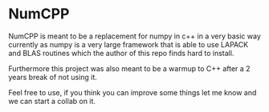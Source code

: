 # NumCPP
NumCPP is meant to be a replacement for numpy in c++ in a very basic way currently as numpy is a very large framework
that is able to use LAPACK and BLAS routines which the author of this repo finds hard to install.

Furthermore this project was also meant to be a warmup to C++ after a 2 years break of not using it.

Feel free to use, if you think you can improve some things let me know and we can start a collab on it.